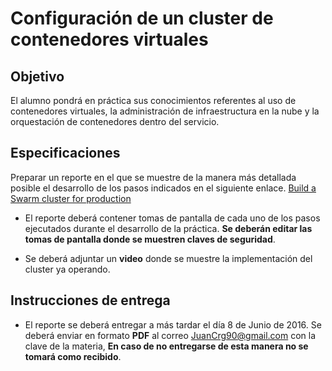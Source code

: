 # Configuración de un cluster de contenedores virtuales

## Objetivo
El alumno pondrá en práctica sus conocimientos referentes al uso de contenedores virtuales, la administración de infraestructura en la nube y la orquestación de contenedores dentro del servicio.

## Especificaciones
Preparar un reporte en el que se muestre de la manera más detallada posible el desarrollo de los pasos indicados en el siguiente enlace. [Build a Swarm cluster for production](https://docs.docker.com/swarm/install-manual/)

* El reporte deberá contener tomas de pantalla de cada uno de los pasos ejecutados durante el desarrollo de la práctica. **Se deberán editar las tomas de pantalla donde se muestren claves de seguridad**.

* Se deberá adjuntar un **video** donde se muestre la implementación del cluster ya operando. 

## Instrucciones de entrega

* El reporte se deberá entregar a más tardar el día 8 de Junio de 2016. Se deberá enviar en formato **PDF** al correo JuanCrg90@gmail.com con la clave de la materia, **En caso de no entregarse de esta manera no se tomará como recibido**. 
